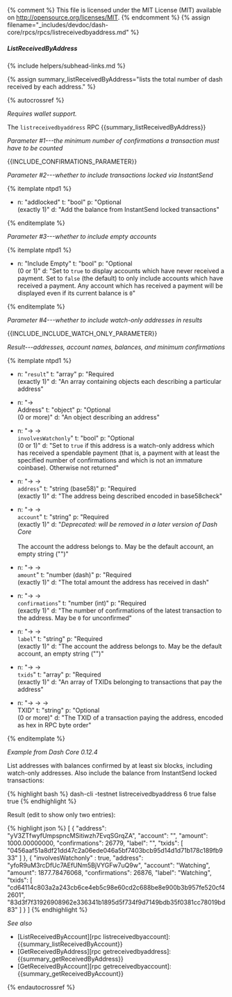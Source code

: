 {% comment %}
This file is licensed under the MIT License (MIT) available on
http://opensource.org/licenses/MIT.
{% endcomment %}
{% assign filename="_includes/devdoc/dash-core/rpcs/rpcs/listreceivedbyaddress.md" %}

##### ListReceivedByAddress
{% include helpers/subhead-links.md %}

{% assign summary_listReceivedByAddress="lists the total number of dash received by each address." %}

<!-- __ -->

{% autocrossref %}

*Requires wallet support.*

The `listreceivedbyaddress` RPC {{summary_listReceivedByAddress}}

*Parameter #1---the minimum number of confirmations a transaction must have to be counted*

{{INCLUDE_CONFIRMATIONS_PARAMETER}}

*Parameter #2---whether to include transactions locked via InstantSend*

{% itemplate ntpd1 %}
- n: "addlocked"
  t: "bool"
  p: "Optional<br>(exactly 1)"
  d: "Add the balance from InstantSend locked transactions"

{% enditemplate %}

*Parameter #3---whether to include empty accounts*

{% itemplate ntpd1 %}
- n: "Include Empty"
  t: "bool"
  p: "Optional<br>(0 or 1)"
  d: "Set to `true` to display accounts which have never received a payment.  Set to `false` (the default) to only include accounts which have received a payment.  Any account which has received a payment will be displayed even if its current balance is `0`"

{% enditemplate %}

*Parameter #4---whether to include watch-only addresses in results*

{{INCLUDE_INCLUDE_WATCH_ONLY_PARAMETER}}

*Result---addresses, account names, balances, and minimum confirmations*

{% itemplate ntpd1 %}
- n: "`result`"
  t: "array"
  p: "Required<br>(exactly 1)"
  d: "An array containing objects each describing a particular address"

- n: "→<br>Address"
  t: "object"
  p: "Optional<br>(0 or more)"
  d: "An object describing an address"

- n: "→ →<br>`involvesWatchonly`"
  t: "bool"
  p: "Optional<br>(0 or 1)"
  d: "Set to `true` if this address is a watch-only address which has received a spendable payment (that is, a payment with at least the specified number of confirmations and which is not an immature coinbase).  Otherwise not returned"

- n: "→ →<br>`address`"
  t: "string (base58)"
  p: "Required<br>(exactly 1)"
  d: "The address being described encoded in base58check"

- n: "→ →<br>`account`"
  t: "string"
  p: "Required<br>(exactly 1)"
  d: "*Deprecated: will be removed in a later version of Dash Core*<br><br>The account the address belongs to.  May be the default account, an empty string (\"\")"

- n: "→ →<br>`amount`"
  t: "number (dash)"
  p: "Required<br>(exactly 1)"
  d: "The total amount the address has received in dash"

- n: "→ →<br>`confirmations`"
  t: "number (int)"
  p: "Required<br>(exactly 1)"
  d: "The number of confirmations of the latest transaction to the address.  May be `0` for unconfirmed"

- n: "→ →<br>`label`"
  t: "string"
  p: "Required<br>(exactly 1)"
  d: "The account the address belongs to.  May be the default account, an empty string (\"\")"    

- n: "→ →<br>`txids`"
  t: "array"
  p: "Required<br>(exactly 1)"
  d: "An array of TXIDs belonging to transactions that pay the address"

- n: "→ → →<br>TXID"
  t: "string"
  p: "Optional<br>(0 or more)"
  d: "The TXID of a transaction paying the address, encoded as hex in RPC byte order"

{% enditemplate %}

*Example from Dash Core 0.12.4*

List addresses with balances confirmed by at least six blocks, including
watch-only addresses. Also include the balance from InstantSend locked transactions:

{% highlight bash %}
dash-cli -testnet listreceivedbyaddress 6 true false true
{% endhighlight %}

Result (edit to show only two entries):

{% highlight json %}
[
  {
    "address": "yV3ZTfwyfUmpspncMSitiwzh7EvqSGrqZA",
    "account": "",
    "amount": 1000.00000000,
    "confirmations": 26779,
    "label": "",
    "txids": [
      "0456aaf51a8df21dd47c2a06ede046a5bf7403bcb95d14d1d71b178c189fb933"
    ]
  },
  {
    "involvesWatchonly" : true,
    "address": "yfoR9uM3rcDfUc7AEfUNm5BjVYGFw7uQ9w",
    "account": "Watching",
    "amount": 1877.78476068,
    "confirmations": 26876,
    "label": "Watching",
    "txids": [
      "cd64114c803a2a243cb6ce4eb5c98e60cd2c688be8e900b3b957fe520cf42601",
      "83d3f7f31926908962e336341b1895d5f734f9d7149bdb35f0381cc78019bd83"
    ]
  }
]
{% endhighlight %}

*See also*

* [ListReceivedByAccount][rpc listreceivedbyaccount]: {{summary_listReceivedByAccount}}
* [GetReceivedByAddress][rpc getreceivedbyaddress]: {{summary_getReceivedByAddress}}
* [GetReceivedByAccount][rpc getreceivedbyaccount]: {{summary_getReceivedByAccount}}


{% endautocrossref %}
